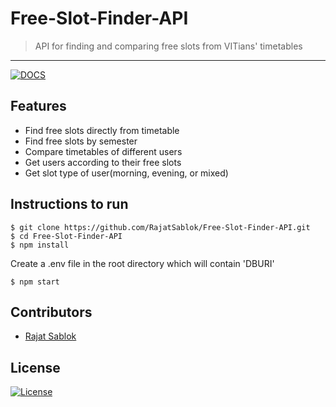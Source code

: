 # Free-Slot-Finder-API

> <Subtitle>
> API for finding and comparing free slots from VITians' timetables

---

[![DOCS](https://img.shields.io/badge/Documentation-see%20docs-green?style=flat-square&logo=appveyor)](https://documenter.getpostman.com/view/8339014/T17Q3iJR)

## Features

- Find free slots directly from timetable
- Find free slots by semester
- Compare timetables of different users
- Get users according to their free slots
- Get slot type of user(morning, evening, or mixed)

## Instructions to run

```
$ git clone https://github.com/RajatSablok/Free-Slot-Finder-API.git
$ cd Free-Slot-Finder-API
$ npm install

```

Create a .env file in the root directory which will contain 'DBURI'

```
$ npm start

```

## Contributors

- <a href="https://github.com/RajatSablok">Rajat Sablok</a>

## License

[![License](http://img.shields.io/:license-mit-blue.svg?style=flat-square)](http://badges.mit-license.org)
